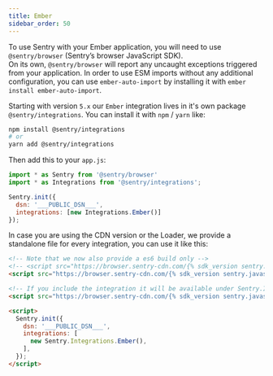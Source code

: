 ```yaml
---
title: Ember
sidebar_order: 50
---
```

<!-- WIZARD -->
To use Sentry with your Ember application, you will need to use `@sentry/browser` (Sentry’s browser JavaScript SDK).  
On its own, `@sentry/browser` will report any uncaught exceptions triggered from your application.
In order to use ESM imports without any additional configuration, you can use `ember-auto-import`
by installing it with `ember install ember-auto-import`.

Starting with version `5.x` our `Ember` integration lives in it's own package `@sentry/integrations`.
You can install it with `npm` / `yarn` like:

```bash
npm install @sentry/integrations
# or
yarn add @sentry/integrations
```

Then add this to your `app.js`:

```javascript
import * as Sentry from '@sentry/browser'
import * as Integrations from '@sentry/integrations';

Sentry.init({
  dsn: '___PUBLIC_DSN___',
  integrations: [new Integrations.Ember()]
});
```

In case you are using the CDN version or the Loader, we provide a standalone file for every integration, you can use it
like this:

```html
<!-- Note that we now also provide a es6 build only -->
<!-- <script src="https://browser.sentry-cdn.com/{% sdk_version sentry.javascript.browser %}/bundle.es6.min.js" crossorigin="anonymous"></script> -->
<script src="https://browser.sentry-cdn.com/{% sdk_version sentry.javascript.browser %}/bundle.min.js" crossorigin="anonymous"></script>

<!-- If you include the integration it will be available under Sentry.Integrations.Ember -->
<script src="https://browser.sentry-cdn.com/{% sdk_version sentry.javascript.browser %}/ember.min.js" crossorigin="anonymous"></script>

<script>
  Sentry.init({
    dsn: '___PUBLIC_DSN___',
    integrations: [
      new Sentry.Integrations.Ember(),
    ],
  });
</script>
```

<!-- ENDWIZARD -->
